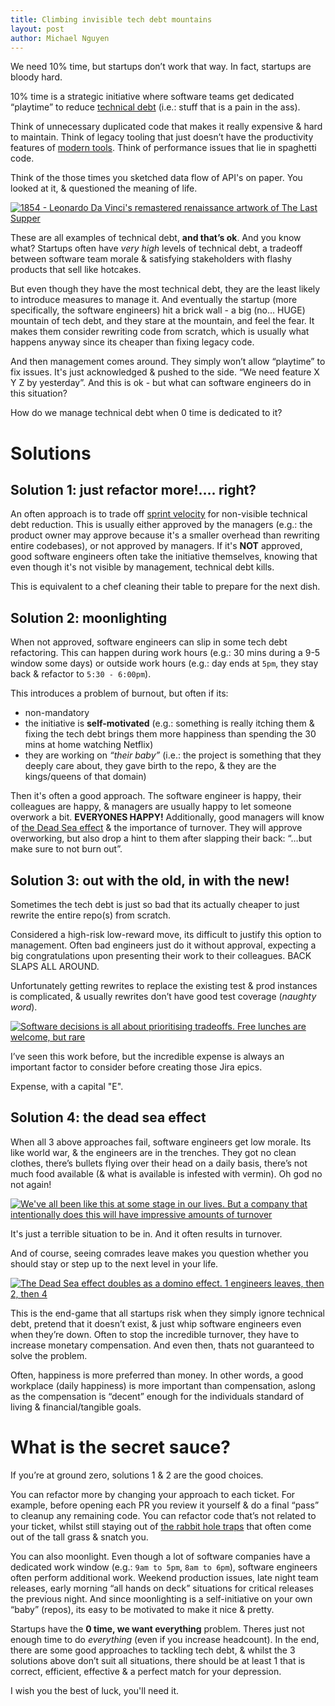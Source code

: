 ```yaml
---
title: Climbing invisible tech debt mountains
layout: post
author: Michael Nguyen
---
```


We need 10% time, but startups don’t work that way. In fact, startups are bloody hard.

10% time is a strategic initiative where software teams get dedicated “playtime” to reduce [technical debt](https://en.wikipedia.org/wiki/Technical_debt) (i.e.: stuff that is a pain in the ass).

Think of unnecessary duplicated code that makes it really expensive & hard to maintain. Think of legacy tooling that just doesn’t have the productivity features of [modern tools](https://www.jetbrains.com). Think of performance issues that lie in spaghetti code.

Think of the those times you sketched data flow of API's on paper. You looked at it, & questioned the meaning of life.

[![1854 - Leonardo Da Vinci's remastered renaissance artwork of The Last Supper](https://i.imgur.com/VnM6qbm.jpeg "1854 - Leonardo Da Vinci's remastered renaissance artwork of The Last Supper")](https://i.imgur.com/VnM6qbm.jpeg)

These are all examples of technical debt, **and that’s ok**. And you know what? Startups often have *very high* levels of technical debt, a tradeoff between software team morale & satisfying stakeholders with flashy products that sell like hotcakes.

But even though they have the most technical debt, they are the least likely to introduce measures to manage it. And eventually the startup (more specifically, the software engineers) hit a brick wall - a big (no… HUGE) mountain of tech debt, and they stare at the mountain, and feel the fear. It makes them consider rewriting code from scratch, which is usually what happens anyway since its cheaper than fixing legacy code.

And then management comes around. They simply won’t allow “playtime” to fix issues. It's just acknowledged & pushed to the side. “We need feature X Y Z by yesterday”. And this is ok - but what can software engineers do in this situation?

How do we manage technical debt when 0 time is dedicated to it?

# Solutions
## Solution 1: just refactor more!…. right?
An often approach is to trade off [sprint velocity](https://www.scruminc.com/velocity/) for non-visible technical debt reduction. This is usually either approved by the managers (e.g.: the product owner may approve because it's a smaller overhead than rewriting entire codebases), or not approved by managers. If it's **NOT** approved, good software engineers often take the initiative themselves, knowing that even though it's not visible by management, technical debt kills.

This is equivalent to a chef cleaning their table to prepare for the next dish.

## Solution 2: moonlighting
When not approved, software engineers can slip in some tech debt refactoring. This can happen during work hours (e.g.: 30 mins during a 9-5 window some days) or outside work hours (e.g.: day ends at `5pm`, they stay back & refactor to `5:30 - 6:00pm`).

This introduces a problem of burnout, but often if its:
- non-mandatory
- the initiative is **self-motivated** (e.g.: something is really itching them & fixing the tech debt brings them more happiness than spending the 30 mins at home watching Netflix)
- they are working on *“their baby”* (i.e.: the project is something that they deeply care about, they gave birth to the repo, & they are the kings/queens of that domain)

Then it's often a good approach. The software engineer is happy, their colleagues are happy, & managers are usually happy to let someone overwork a bit. **EVERYONES HAPPY!** Additionally, good managers will know of [the Dead Sea effect](https://en.everybodywiki.com/Dead_Sea_Effect) & the importance of turnover. They will approve overworking, but also drop a hint to them after slapping their back: “…but make sure to not burn out”.

## Solution 3: out with the old, in with the new!
Sometimes the tech debt is just so bad that its actually cheaper to just rewrite the entire repo(s) from scratch.

Considered a high-risk low-reward move, its difficult to justify this option to management. Often bad engineers just do it without approval, expecting a big congratulations upon presenting their work to their colleagues. BACK SLAPS ALL AROUND.

Unfortunately getting rewrites to replace the existing test & prod instances is complicated, & usually rewrites don’t have good test coverage (*naughty word*).

[![Software decisions is all about prioritising tradeoffs. Free lunches are welcome, but rare](https://i.imgur.com/vcia2Ny.jpg "Software decisions is all about prioritising tradeoffs. Free lunches are welcome, but rare")](https://i.imgur.com/vcia2Ny.jpg)

I’ve seen this work before, but the incredible expense is always an important factor to consider before creating those Jira epics.

Expense, with a capital "E".

## Solution 4: the dead sea effect
When all 3 above approaches fail, software engineers get low morale. Its like world war, & the engineers are in the trenches. They got no clean clothes, there’s bullets flying over their head on a daily basis, there’s not much food available (& what is available is infested with vermin). Oh god no not again!

[![We've all been like this at some stage in our lives. But a company that intentionally does this will have impressive amounts of turnover](https://i.imgur.com/R84oL6o.jpeg "We've all been like this at some stage in our lives. But a company that intentionally does this will have impressive amounts of turnover")](https://i.imgur.com/R84oL6o.jpeg)

It's just a terrible situation to be in. And it often results in turnover.

And of course, seeing comrades leave makes you question whether you should stay or step up to the next level in your life.

[![The Dead Sea effect doubles as a domino effect. 1 engineers leaves, then 2, then 4](https://i.imgur.com/xgHt9QN.jpeg "The Dead Sea effect doubles as a domino effect. 1 engineers leaves, then 2, then 4")](https://i.imgur.com/xgHt9QN.jpeg)

This is the end-game that all startups risk when they simply ignore technical debt, pretend that it doesn’t exist, & just whip software engineers even when they’re down. Often to stop the incredible turnover, they have to increase monetary compensation. And even then, thats not guaranteed to solve the problem.

Often, happiness is more preferred than money. In other words, a good workplace (daily happiness) is more important than compensation, aslong as the compensation is “decent” enough for the individuals standard of living & financial/tangible goals.

# What is the secret sauce?
If you’re at ground zero, solutions 1 & 2 are the good choices.

You can refactor more by changing your approach to each ticket. For example, before opening each PR you review it yourself & do a final “pass” to cleanup any remaining code. You can refactor code that’s not related to your ticket, whilst still staying out of [the rabbit hole traps](https://www.dictionary.com/e/slang/rabbit-hole/) that often come out of the tall grass & snatch you.

You can also moonlight. Even though a lot of software companies have a dedicated work window (e.g.: `9am to 5pm`, `8am to 6pm`), software engineers often perform additional work. Weekend production issues, late night team releases, early morning “all hands on deck” situations for critical releases the previous night. And since moonlighting is a self-initiative on your own “baby” (repos), its easy to be motivated to make it nice & pretty.

Startups have the **0 time, we want everything** problem. Theres just not enough time to do *everything* (even if you increase headcount). In the end, there are some good approaches to tackling tech debt, & whilst the 3 solutions above don’t suit all situations, there should be at least 1 that is correct, efficient, effective & a perfect match for your depression.

I wish you the best of luck, you'll need it.

